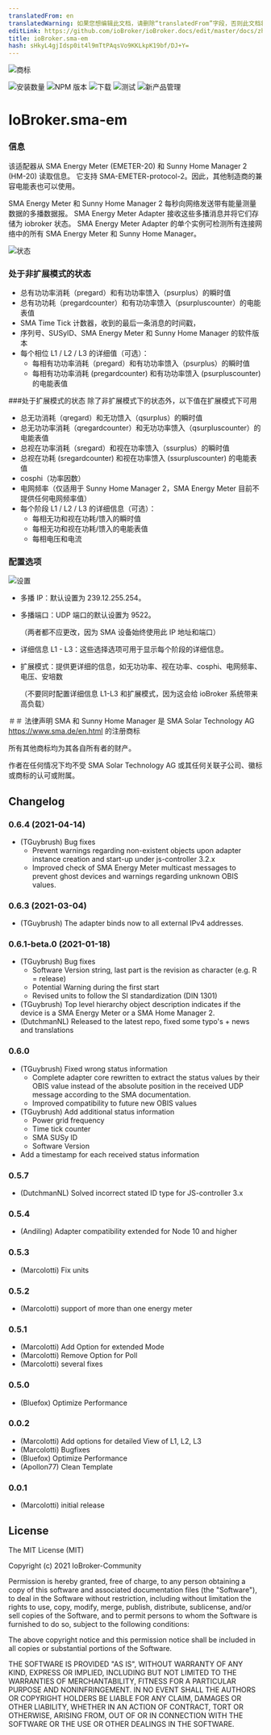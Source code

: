 ```yaml
---
translatedFrom: en
translatedWarning: 如果您想编辑此文档，请删除“translatedFrom”字段，否则此文档将再次自动翻译
editLink: https://github.com/ioBroker/ioBroker.docs/edit/master/docs/zh-cn/adapterref/iobroker.sma-em/README.md
title: ioBroker.sma-em
hash: sHkyL4gjIdsp0it4l9mTtPAqsVo9KKLkpK19bf/DJ+Y=
---
```

![商标](../../../en/adapterref/iobroker.sma-em/admin/sma-em.png)

![安装数量](http://iobroker.live/badges/sma-em-stable.svg)
![NPM 版本](http://img.shields.io/npm/v/iobroker.sma-em.svg)
![下载](https://img.shields.io/npm/dm/iobroker.sma-em.svg)
![测试](https://travis-ci.org/CTJaeger/ioBroker.sma-em.svg?branch=master)
![新产品管理](https://nodei.co/npm/iobroker.sma-em.png?downloads=true)

# IoBroker.sma-em
### 信息
该适配器从 SMA Energy Meter (EMETER-20) 和 Sunny Home Manager 2 (HM-20) 读取信息。
它支持 SMA-EMETER-protocol-2。因此，其他制造商的兼容电能表也可以使用。

SMA Energy Meter 和 Sunny Home Manager 2 每秒向网络发送带有能量测量数据的多播数据报。
SMA Energy Meter Adapter 接收这些多播消息并将它们存储为 iobroker 状态。
SMA Energy Meter Adapter 的单个实例可检测所有连接网络中的所有 SMA Energy Meter 和 Sunny Home Manager。

![状态](../../../en/adapterref/iobroker.sma-em/docs/en/img/overview.png)

### 处于非扩展模式的状态
- 总有功功率消耗（pregard）和有功功率馈入（psurplus）的瞬时值
- 总有功功耗（pregardcounter）和有功功率馈入（psurpluscounter）的电能表值
- SMA Time Tick 计数器，收到的最后一条消息的时间戳，
- 序列号、SUSyID、SMA Energy Meter 和 Sunny Home Manager 的软件版本
- 每个相位 L1 / L2 / L3 的详细值（可选）：
  - 每相有功功率消耗（pregard）和有功功率馈入（psurplus）的瞬时值
  - 每相有功功率消耗 (pregardcounter) 和有功功率馈入 (psurpluscounter) 的电能表值

###处于扩展模式的状态
除了非扩展模式下的状态外，以下值在扩展模式下可用

- 总无功消耗（qregard）和无功馈入（qsurplus）的瞬时值
- 总无功功率消耗（qregardcounter）和无功功率馈入（qsurpluscounter）的电能表值
- 总视在功率消耗（sregard）和视在功率馈入（ssurplus）的瞬时值
- 总视在功耗 (sregardcounter) 和视在功率馈入 (ssurpluscounter) 的电能表值
- cosphi（功率因数）
- 电网频率（仅适用于 Sunny Home Manager 2，SMA Energy Meter 目前不提供任何电网频率值）
- 每个阶段 L1 / L2 / L3 的详细信息（可选）：
  - 每相无功和视在功耗/馈入的瞬时值
  - 每相无功和视在功耗/馈入的电能表值
  - 每相电压和电流

### 配置选项
![设置](../../../en/adapterref/iobroker.sma-em/docs/en/img/adminpage.png)

- 多播 IP：默认设置为 239.12.255.254。
- 多播端口：UDP 端口的默认设置为 9522。

  （两者都不应更改，因为 SMA 设备始终使用此 IP 地址和端口）

- 详细信息 L1 - L3：这些选择选项可用于显示每个阶段的详细信息。
- 扩展模式：提供更详细的信息，如无功功率、视在功率、cosphi、电网频率、电压、安培数

  （不要同时配置详细信息 L1-L3 和扩展模式，因为这会给 ioBroker 系统带来高负载）

<!-- 下一版本的占位符（在行首）：

### __工作进行中__ -->
＃＃ 法律声明
SMA 和 Sunny Home Manager 是 SMA Solar Technology AG <https://www.sma.de/en.html> 的注册商标

所有其他商标均为其各自所有者的财产。

作者在任何情况下均不受 SMA Solar Technology AG 或其任何关联子公司、徽标或商标的认可或附属。

## Changelog
### 0.6.4 (2021-04-14)
* (TGuybrush) Bug fixes
  * Prevent warnings regarding non-existent objects upon adapter instance creation and start-up under js-controller 3.2.x
  * Improved check of SMA Energy Meter multicast messages to prevent ghost devices and warnings regarding unknown OBIS values.

### 0.6.3 (2021-03-04)
* (TGuybrush) The adapter binds now to all external IPv4 addresses.

### 0.6.1-beta.0 (2021-01-18)
* (TGuybrush) Bug fixes
  * Software Version string, last part is the revision as character (e.g. R = release)
  * Potential Warning during the first start
  * Revised units to follow the SI standardization (DIN 1301)
* (TGuybrush) Top level hierarchy object description indicates if the device is a SMA Energy Meter or a SMA Home Manager 2.
* (DutchmanNL) Released to the latest repo, fixed some typo's + news and translations

### 0.6.0
* (TGuybrush) Fixed wrong status information 
  * Complete adapter core rewritten to extract the status values by their OBIS value instead of the absolute position in the received UDP message according to the SMA documentation.
  *  Improved compatibility to future new OBIS values
* (TGuybrush) Add additional status information
  * Power grid frequency
  * Time tick counter
  * SMA SUSy ID
  * Software Version
* Add a timestamp for each received status information

### 0.5.7
* (DutchmanNL) Solved incorrect stated ID type for JS-controller 3.x

### 0.5.4
* (Andiling) Adapter compatibility extended for Node 10 and higher

### 0.5.3
* (Marcolotti) Fix units 

### 0.5.2
* (Marcolotti) support of more than one energy meter 

### 0.5.1
* (Marcolotti) Add Option for extended Mode
* (Marcolotti) Remove Option for Poll
* (Marcolotti) several fixes

### 0.5.0
* (Bluefox) Optimize Performance

### 0.0.2
* (Marcolotti) Add options for detailed View of L1, L2, L3
* (Marcolotti) Bugfixes
* (Bluefox) Optimize Performance
* (Apollon77) Clean Template

### 0.0.1
* (Marcolotti) initial release

## License
The MIT License (MIT)

Copyright (c) 2021 IoBroker-Community

Permission is hereby granted, free of charge, to any person obtaining a copy
of this software and associated documentation files (the "Software"), to deal
in the Software without restriction, including without limitation the rights
to use, copy, modify, merge, publish, distribute, sublicense, and/or sell
copies of the Software, and to permit persons to whom the Software is
furnished to do so, subject to the following conditions:

The above copyright notice and this permission notice shall be included in
all copies or substantial portions of the Software.

THE SOFTWARE IS PROVIDED "AS IS", WITHOUT WARRANTY OF ANY KIND, EXPRESS OR
IMPLIED, INCLUDING BUT NOT LIMITED TO THE WARRANTIES OF MERCHANTABILITY,
FITNESS FOR A PARTICULAR PURPOSE AND NONINFRINGEMENT. IN NO EVENT SHALL THE
AUTHORS OR COPYRIGHT HOLDERS BE LIABLE FOR ANY CLAIM, DAMAGES OR OTHER
LIABILITY, WHETHER IN AN ACTION OF CONTRACT, TORT OR OTHERWISE, ARISING FROM,
OUT OF OR IN CONNECTION WITH THE SOFTWARE OR THE USE OR OTHER DEALINGS IN
THE SOFTWARE.